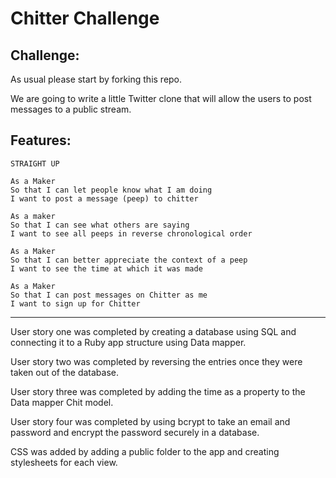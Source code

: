 Chitter Challenge
=================


Challenge:
-------

As usual please start by forking this repo.

We are going to write a little Twitter clone that will allow the users to post messages to a public stream.

Features:
-------

```
STRAIGHT UP

As a Maker
So that I can let people know what I am doing  
I want to post a message (peep) to chitter

As a maker
So that I can see what others are saying  
I want to see all peeps in reverse chronological order

As a Maker
So that I can better appreciate the context of a peep
I want to see the time at which it was made

As a Maker
So that I can post messages on Chitter as me
I want to sign up for Chitter

```
--------

User story one was completed by creating a database using SQL and connecting it to a Ruby app structure using Data mapper.

User story two was completed by reversing the entries once they were taken out of the database.

User story three was completed by adding the time as a property to the Data mapper Chit model.

User story four was completed by using bcrypt to take an email and password and encrypt the password securely in a database.

CSS was added by adding a public folder to the app and creating stylesheets for each view.
